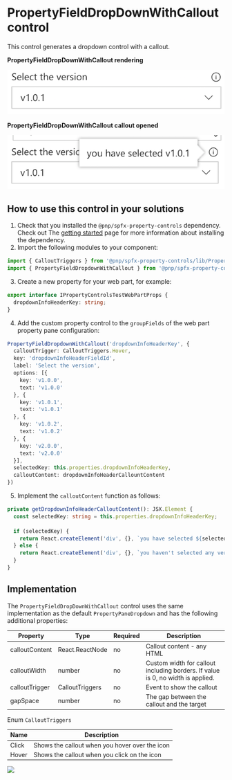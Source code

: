 # PropertyFieldDropDownWithCallout control

This control generates a dropdown control with a callout.

**PropertyFieldDropDownWithCallout rendering**

![Dropdown with callout](../assets/dropdownwithcallout.png)


**PropertyFieldDropDownWithCallout callout opened**

![Dropdown with callout opened](../assets/dropdownwithcallout-open.png)

## How to use this control in your solutions

1. Check that you installed the `@pnp/spfx-property-controls` dependency. Check out The [getting started](./Getting-started) page for more information about installing the dependency.
2. Import the following modules to your component:

```TypeScript
import { CalloutTriggers } from '@pnp/spfx-property-controls/lib/PropertyFieldHeader';
import { PropertyFieldDropdownWithCallout } from '@pnp/spfx-property-controls/lib/PropertyFieldDropdownWithCallout';
```

3. Create a new property for your web part, for example:

```TypeScript
export interface IPropertyControlsTestWebPartProps {
  dropdownInfoHeaderKey: string;
}
```

4. Add the custom property control to the `groupFields` of the web part property pane configuration:

```TypeScript
PropertyFieldDropdownWithCallout('dropdownInfoHeaderKey', {
  calloutTrigger: CalloutTriggers.Hover,
  key: 'dropdownInfoHeaderFieldId',
  label: 'Select the version',
  options: [{
    key: 'v1.0.0',
    text: 'v1.0.0'
  }, {
    key: 'v1.0.1',
    text: 'v1.0.1'
  }, {
    key: 'v1.0.2',
    text: 'v1.0.2'
  }, {
    key: 'v2.0.0',
    text: 'v2.0.0'
  }],
  selectedKey: this.properties.dropdownInfoHeaderKey,
  calloutContent: dropdownInfoHeaderCallountContent
})
```

5. Implement the `calloutContent` function as follows:

```TypeScript
private getDropdownInfoHeaderCalloutContent(): JSX.Element {
  const selectedKey: string = this.properties.dropdownInfoHeaderKey;

  if (selectedKey) {
    return React.createElement('div', {}, `you have selected ${selectedKey}`);
  } else {
    return React.createElement('div', {}, `you haven't selected any version`);
  }
}
```

## Implementation

The `PropertyFieldDropDownWithCallout` control uses the same implementation as the default `PropertyPaneDropdown` and has the following additional properties:

| Property | Type | Required | Description |
| ---- | ---- | ---- | ---- |
| calloutContent | React.ReactNode | no | Callout content - any HTML |
| calloutWidth | number | no | Custom width for callout including borders. If value is 0, no width is applied. |
| calloutTrigger | CalloutTriggers | no | Event to show the callout |
| gapSpace | number | no | The gap between the callout and the target |

Enum `CalloutTriggers`

| Name | Description |
| ---- | ---- |
| Click | Shows the callout when you hover over the icon |
| Hover | Shows the callout when you click on the icon |


![](https://telemetry.sharepointpnp.com/sp-dev-fx-property-controls/wiki/PropertyFieldDropDownWithCallout)
